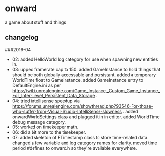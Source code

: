 onward
======
a game about stuff and things



changelog
---------

###2016-04
- 02: added HelloWorld log category for use when spawning new entities in.
- 03: upped framerate cap to 150. added GameInstance to hold things that should be both globally accessable and persistant. added a temporary WorldTime float to GameInstance. added GameInstance entry to DefaultEngine.ini as per https://wiki.unrealengine.com/Game_Instance,_Custom_Game_Instance_For_Inter-Level_Persistent_Data_Storage .
- 04: tried intellisense speedup via https://forums.unrealengine.com/showthread.php?93546-For-those-who-suffer-from-Visual-Studio-IntelliSense-slowness . added onwardWorldSettings class and plugged it in in editor. added WorldTime debug message category.
- 05: worked on timekeeper math.
- 06: did a bit more to the timekeeper.
- 07: added skeleton of FTimestamp class to store time-related data. changed a few variable and log category names for clarity. moved time period #defines to onward.h so they're available everywhere.
